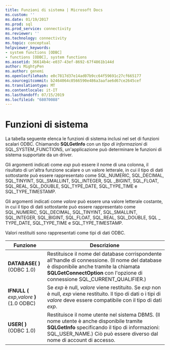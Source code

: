 ```yaml
---
title: Funzioni di sistema | Microsoft Docs
ms.custom: ''
ms.date: 01/19/2017
ms.prod: sql
ms.prod_service: connectivity
ms.reviewer: ''
ms.technology: connectivity
ms.topic: conceptual
helpviewer_keywords:
- system functions [ODBC]
- functions [ODBC], system functions
ms.assetid: 36614b4c-e037-43ef-8692-67f4861b144d
author: MightyPen
ms.author: genemi
ms.openlocfilehash: e0c7817d37e14ad07b9cc64f59691c27cf665177
ms.sourcegitcommit: b2464064c0566590e486a3aafae6d67ce2645cef
ms.translationtype: MT
ms.contentlocale: it-IT
ms.lasthandoff: 07/15/2019
ms.locfileid: "68070088"
---
```

# <a name="system-functions"></a>Funzioni di sistema
La tabella seguente elenca le funzioni di sistema inclusi nel set di funzioni scalari ODBC. Chiamando **SQLGetInfo** con un *tipo di informazioni* di SQL_SYSTEM_FUNCTIONS, un'applicazione può determinare le funzioni di sistema supportate da un driver.  
  
 Gli argomenti indicati come *exp* può essere il nome di una colonna, il risultato di un'altra funzione scalare o un valore letterale, in cui il tipo di dati sottostante può essere rappresentato come SQL_NUMERIC, SQL_DECIMAL, SQL_TINYINT, SQL_SMALLINT, SQL_INTEGER, SQL _BIGINT, SQL_FLOAT, SQL_REAL, SQL_DOUBLE, SQL_TYPE_DATE, SQL_TYPE_TIME e SQL_TYPE_TIMESTAMP.  
  
 Gli argomenti indicati come *valore* può essere una valore letterale costante, in cui il tipo di dati sottostante può essere rappresentato come SQL_NUMERIC, SQL_DECIMAL, SQL_TINYINT, SQL_SMALLINT, SQL_INTEGER, SQL_BIGINT, SQL_FLOAT, SQL_REAL, SQL_DOUBLE, SQL _ TYPE_DATE, SQL_TYPE_TIME e SQL_TYPE_TIMESTAMP.  
  
 Valori restituiti sono rappresentati come tipi di dati ODBC.  
  
|Funzione|Descrizione|  
|--------------|-----------------|  
|**DATABASE( )**  (ODBC 1.0)|Restituisce il nome del database corrispondente all'handle di connessione. (Il nome del database è disponibile anche tramite la chiamata **SQLGetConnectOption** con l'opzione di connessione SQL_CURRENT_QUALIFIER.)|  
|**IFNULL (** _exp_,_valore_ **)** (1.0 ODBC)|Se *exp* è null, *valore* viene restituito. Se *exp* non è null, *exp* viene restituito. Il tipo di dati o i tipi di *valore* deve essere compatibile con il tipo di dati *exp*.|  
|**USER( )**  (ODBC 1.0)|Restituisce il nome utente nel sistema DBMS. (Il nome utente è anche disponibile tramite **SQLGetInfo** specificando il tipo di informazioni: SQL_USER_NAME.) Ciò può essere diverso dal nome di account di accesso.|
